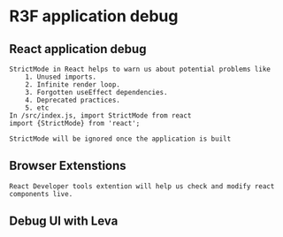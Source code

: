 # R3F application debug

## React application debug

    StrictMode in React helps to warn us about potential problems like
        1. Unused imports.
        2. Infinite render loop.
        3. Forgotten useEffect dependencies.
        4. Deprecated practices.
        5. etc
    In /src/index.js, import StrictMode from react
    import {StrictMode} from 'react';

    StrictMode will be ignored once the application is built

## Browser Extenstions

    React Developer tools extention will help us check and modify react components live.

## Debug UI with Leva
